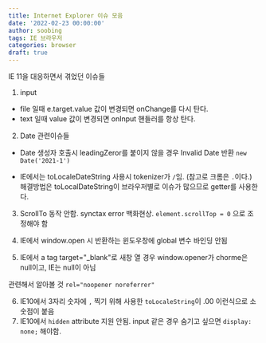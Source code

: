 ```yaml
---
title: Internet Explorer 이슈 모음
date: '2022-02-23 00:00:00'
author: soobing
tags: IE 브라우저
categories: browser
draft: true
---
```


IE 11을 대응하면서 겪었던 이슈들

1. input 
- file 일때 e.target.value 값이 변경되면 onChange를 다시 탄다. 
- text 일때 value 값이 변경되면 onInput 핸들러를 항상 탄다.

2. Date 관련이슈들
- Date 생성자 호출시 leadingZeror를 붙이지 않을 경우 Invalid Date 반환
`new Date('2021-1')`

- IE에서는 toLocaleDateString 사용시 tokenizer가 `/`임.
(참고로 크롬은 `.`이다.) 해결방법은 toLocalDateString이 브라우저별로 이슈가 많으므로 getter를 사용한다.

3. ScrollTo 동작 안함. synctax error 백화현상.
`element.scrollTop = 0` 으로 조정해야 함

4. IE에서 window.open 시 반환하는 윈도우창에 global 변수 바인딩 안됨
5. IE에서 a tag target="_blank"로 새창 열 경우 window.opener가 chorme은 null이고, IE는 null이 아님

관련해서 알아볼 것 `rel="noopener noreferrer"`

6. IE10에서 3자리 숫자에 `,` 찍기 위해 사용한 `toLocaleString`이 .00 이런식으로 소숫점이 붙음
7. IE10에서 `hidden` attribute 지원 안됨. input 같은 경우 숨기고 싶으면 `display: none;` 해야함.